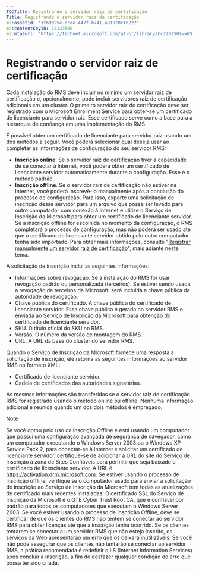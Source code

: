 ```yaml
---
TOCTitle: Registrando o servidor raiz de certificação
Title: Registrando o servidor raiz de certificação
ms:assetid: '3f69d25e-ecae-447f-b741-a819c8cf6227'
ms:contentKeyID: 18123560
ms:mtpsurl: 'https://technet.microsoft.com/pt-br/library/Cc720250(v=WS.10)'
---
```


Registrando o servidor raiz de certificação
===========================================

Cada instalação do RMS deve incluir no mínimo um servidor raiz de certificação e, opcionalmente, pode incluir servidores raiz de certificação adicionais em um cluster. O primeiro servidor raiz de certificação deve ser registrado com o Microsoft Enrollment Service para obter-se um certificado de licenciante para servidor raiz. Esse certificado serve como a base para a hierarquia de confiança em uma implementação do RMS.

É possível obter um certificado de licenciante para servidor raiz usando um dos métodos a seguir. Você poderá selecionar qual deseja usar ao completar as informações de configuração do seu servidor RMS:

-   **Inscrição online**. Se o servidor raiz de certificação tiver a capacidade de se conectar à Internet, você poderá obter um certificado de licenciante servidor automaticamente durante a configuração. Esse é o método padrão.
-   **Inscrição offline**. Se o servidor raiz de certificação não estiver na Internet, você poderá inscrevê-lo manualmente após a conclusão do processo de configuração. Para isso, exporte uma solicitação de inscrição desse servidor para um arquivo que possa ser levado para outro computador com conexão à Internet e utilize o Serviço de Inscrição da Microsoft para obter um certificado de licenciante servidor. Se a inscrição offline for escolhida no momento da configuração, o RMS completará o processo de configuração, mas não poderá ser usado até que o certificado de licenciante servidor obtido pelo outro computador tenha sido importado. Para obter mais informações, consulte "[Registrar manualmente um servidor raiz de certificação](https://technet.microsoft.com/aecdebb5-b28b-4b58-937a-392bb6ce9643)", mais adiante neste tema.

A solicitação de inscrição inclui as seguintes informações:

-   Informações sobre revogação. Se a instalação do RMS for usar revogação padrão ou personalizada (terceiros). Se estiver sendo usada a revogação de terceiros da Microsoft, será incluída a chave pública da autoridade de revogação.
-   Chave pública do certificado. A chave pública do certificado de licenciante servidor. Essa chave pública é gerada no servidor RMS e enviada ao Serviço de Inscrição da Microsoft para obtenção do certificado de licenciante servidor.
-   SKU. O título oficial do SKU no RMS.
-   Versão. O número da versão de montagem do RMS.
-   URL. A URL da base do cluster do servidor RMS.

Quando o Serviço de Inscrição da Microsoft fornece uma resposta à solicitação de inscrição, ele retorna as seguintes informações ao servidor RMS no formato XML:

-   Certificado de licenciante servidor.
-   Cadeia de certificados das autoridades signatárias.

As mesmas informações são transferidas se o servidor raiz de certificação RMS for registrado usando o método online ou offline. Nenhuma informação adicional é reunida quando um dos dois métodos é empregado.

> [!Note]  
> Se você optou pelo uso da inscrição Offline e está usando um computador que possui uma configuração avançada de segurança de navegador, como um computador executando o Windows Server 2003 ou o Windows XP Service Pack 2, para conectar-se à Internet e solicitar um certificado de licenciante servidor, certifique-se de adicionar a URL do site do Serviço de Inscrição à zona de Sites Confiáveis para permitir que seja baixado o certificado de licenciante servidor. A URL é https://activation.drm.microsoft.com. Se estiver usando o processo de inscrição offline, verifique se o computador usado para enviar a solicitação de inscrição ao Serviço de Inscrição da Microsoft tem todas as atualizações de certificado mais recentes instaladas. O certificado SSL do Serviço de Inscrição da Microsoft é o GTE Cyber Trust Root CA, que é confiável por padrão para todos os computadores que executam o Windows Server 2003. Se você estiver usando o processo de inscrição Offline, deve se certificar de que os clientes do RMS não tentem se conectar ao servidor RMS para obter licenças até que a inscrição tenha ocorrido. Se os clientes tentarem se conectar a um servidor RMS que não esteja inscrito, os serviços da Web apresentarão um erro que os deixará inutilizáveis. Se você não pode assegurar que os clientes não tentarão se conectar ao servidor RMS, a prática recomendada é redefinir o IIS (Internet Information Services) após concluir a inscrição, a fim de desfazer qualquer condição de erro que possa ter sido criada. 
